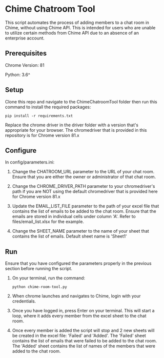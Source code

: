 # Chime Chatroom Tool
This script automates the process of adding members to a chat room in Chime, without using Chime API. This is intended for users who are unable to utilize certain methods from Chime API due to an absence of an enterprise account.

## Prerequisites
Chrome Version: 81


Python: 3.6^

## Setup

Clone this repo and navigate to the ChimeChatroomTool folder then run this command to install the required packages:


`pip install -r requirements.txt`


Replace the chrome driver in the driver folder with a version that's appropriate for your browser. The chromedriver that is provided in this repository is for Chrome version 81.x 

## Configure

In config/parameters.ini:


1. Change the CHATROOM_URL parameter to the URL of your chat room. Ensure that you are either the owner or administrator of that chat room.


2. Change the CHROME_DRIVER_PATH parameter to your chromedriver's path if you are NOT using the default chromedriver that is provided here for Chrome version 81.x


3. Update the EMAIL_LIST_FILE parameter to the path of your excel file that contains the list of emails to be added to the chat room. Ensure that the emails are stored in individual cells under column 'A'. Refer to files/email_list.xlsx for the example.


4. Change the SHEET_NAME parameter to the name of your sheet that contains the list of emails. Default sheet name is 'Sheet1'


## Run

Ensure that you have configured the parameters properly in the previous section before running the script.


1. On your terminal, run the command:


    `python chime-room-tool.py`


2. When chrome launches and navigates to Chime, login with your credentials. 


3. Once you have logged in, press Enter on your terminal. This will start a loop, where it adds every member from the excel sheet to the chat room. 

4. Once every member is added the script will stop and 2 new sheets will be created in the excel file: 'Failed' and 'Added'. The 'Failed' sheet contains the list of emails that were failed to be added to the chat room. The 'Added' sheet contains the list of names of the members that were added to the chat room.
